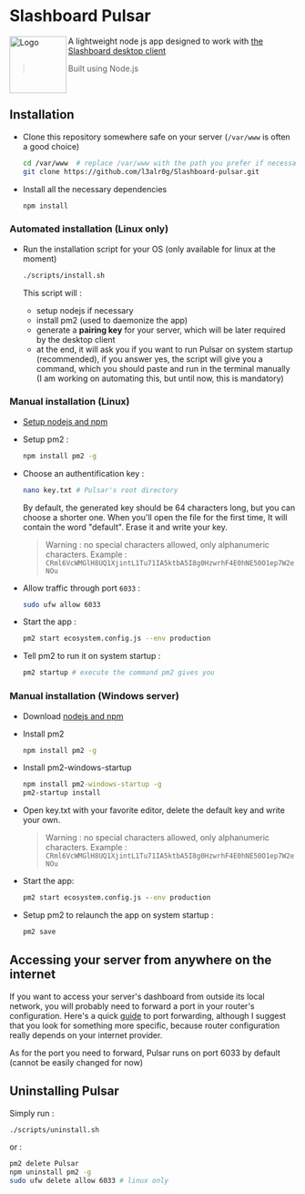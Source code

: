 # Slashboard Pulsar
<img src="https://raw.githubusercontent.com/l3alr0g/Slashboard-pulsar/main/assets/icon.png" alt="Logo" width="100" align="left" />

A lightweight node js app designed to work with [the Slashboard desktop client](https://github.com/l3alr0g/Slashboard-desktop)

> Built using Node.js
<br/>
 
## Installation
- Clone this repository somewhere safe on your server (`/var/www` is often a good choice)
  
  ```sh
  cd /var/www  # replace /var/www with the path you prefer if necessary
  git clone https://github.com/l3alr0g/Slashboard-pulsar.git
  ```
  
- Install all the necessary dependencies
  ```sh
  npm install
  ```

### Automated installation (Linux only)
- Run the installation script for your OS (only available for linux at the moment)
  
  ```sh
  ./scripts/install.sh
  ```
  This script will : 
   - setup nodejs if necessary
   - install pm2 (used to daemonize the app)
   - generate a **pairing key** for your server, which will be later required by the desktop client
   - at the end, it will ask you if you want to run Pulsar on system startup (recommended), if you answer yes, the script will give you a command, which you should paste and run in the terminal manually (I am working on automating this, but until now, this is mandatory)
   
### Manual installation (Linux)
  
  - [Setup nodejs and npm](https://nodejs.org/en/download/package-manager/)
  
  - Setup pm2 :
    ```sh
    npm install pm2 -g
    ```
  - Choose an authentification key : 
    ```sh
    nano key.txt # Pulsar's root directory
    ```
    By default, the generated key should be 64 characters long, but you can choose a shorter one.
    When you'll open the file for the first time, It will contain the word "default". Erase it and write your key.
    > Warning : no special characters allowed, only alphanumeric characters. Example : `CRml6VcWMGlH8UQ1XjintL1Tu71IA5ktbA5I8g0HzwrhF4E0hNE50O1ep7W2eNOu`
  
  - Allow traffic through port `6033` :
    ```sh
    sudo ufw allow 6033
    ```
  
  - Start the app :
    ```sh
    pm2 start ecosystem.config.js --env production
    ```
  
  - Tell pm2 to run it on system startup :
    ```sh
    pm2 startup # execute the command pm2 gives you
    ```
  
### Manual installation (Windows server)
  
  - Download [nodejs and npm](https://nodejs.org/)
  
  - Install pm2
    ```cmd
    npm install pm2 -g
    ```
    
  - Install pm2-windows-startup
    ```cmd
    npm install pm2-windows-startup -g
    pm2-startup install
    ```
  
  - Open key.txt with your favorite editor, delete the default key and write your own.
    > Warning : no special characters allowed, only alphanumeric characters. Example : `CRml6VcWMGlH8UQ1XjintL1Tu71IA5ktbA5I8g0HzwrhF4E0hNE50O1ep7W2eNOu`

  - Start the app:
    ```cmd
    pm2 start ecosystem.config.js --env production
    ```
  
  - Setup pm2 to relaunch the app on system startup :
    ```cmd
    pm2 save
    ```

## Accessing your server from anywhere on the internet
 
 If you want to access your server's dashboard from outside its local network, you will probably need to forward a port in your router's configuration.
 Here's a quick [guide](https://www.noip.com/support/knowledgebase/general-port-forwarding-guide/) to port forwarding, although I suggest that you look for something more specific, because router configuration really depends on your internet provider.
 
 As for the port you need to forward, Pulsar runs on port 6033 by default (cannot be easily changed for now)
 
## Uninstalling Pulsar
  
  Simply run :
  ```sh
  ./scripts/uninstall.sh
  ```
  
  or :
  ```sh
  pm2 delete Pulsar
  npm uninstall pm2 -g
  sudo ufw delete allow 6033 # linux only
  ```
